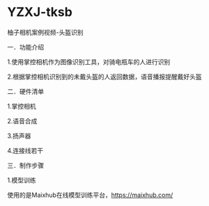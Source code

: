 # YZXJ-tksb
柚子相机案例视频-头盔识别

一．功能介绍

1.使用掌控相机作为图像识别工具，对骑电瓶车的人进行识别

2.根据掌控相机识别到的未戴头盔的人返回数据，语音播报提醒戴好头盔

二．硬件清单

1.掌控相机

2.语音合成

3.扬声器

4.连接线若干

三．制作步骤

1.模型训练
        
使用的是Maixhub在线模型训练平台，https://maixhub.com/


